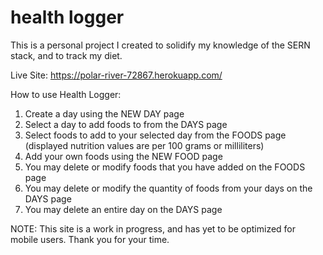 # health logger
 This is a personal project I created to solidify my knowledge of the SERN stack, and to track my diet.
 
 Live Site: https://polar-river-72867.herokuapp.com/
 
How to use Health Logger:
  1. Create a day using the NEW DAY page
  2. Select a day to add foods to from the DAYS page
  3. Select foods to add to your selected day from the FOODS page (displayed nutrition values are per 100 grams or milliliters)
  4. Add your own foods using the NEW FOOD page
  5. You may delete or modify foods that you have added on the FOODS page
  6. You may delete or modify the quantity of foods from your days on the DAYS page
  7. You may delete an entire day on the DAYS page

NOTE: This site is a work in progress, and has yet to be optimized for mobile users. Thank you for your time.
